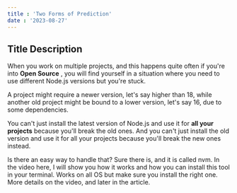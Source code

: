 ```yaml
---
title : 'Two Forms of Prediction'
date : '2023-08-27'
---
```


## Title Description

When you work on multiple projects, and this happens quite often if you're into **Open Source** , you will find yourself in a situation where you need to use different Node.js versions but you're stuck.

A project might require a newer version, let's say higher than 18, while another old project might be bound to a lower version, let's say 16, due to some dependencies.

You can't just install the latest version of Node.js and use it for **all your projects** because you'll break the old ones. And you can't just install the old version and use it for all your projects because you'll break the new ones instead.

Is there an easy way to handle that? Sure there is, and it is called nvm. In the video here, I will show you how it works and how you can install this tool in your terminal. Works on all OS but make sure you install the right one. More details on the video, and later in the article.
